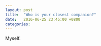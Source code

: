 ```yaml
---
layout: post
title:  "Who is your closest companion?"
date:   2016-06-25 23:45:00 +0800
categories: 
---
```

Myself.
